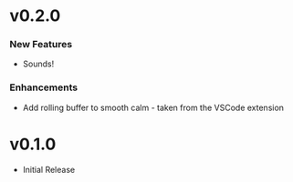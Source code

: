 # v0.2.0

### New Features

- Sounds!

### Enhancements

- Add rolling buffer to smooth calm - taken from the VSCode extension

# v0.1.0

- Initial Release